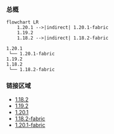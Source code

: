 ### 总概

```mermaid
flowchart LR
    1.20.1 -->|indirect| 1.20.1-fabric
    1.19.2
    1.18.2 -->|indirect| 1.18.2-fabric
```

```
1.20.1
 └── 1.20.1-fabric
1.19.2
1.18.2
 └── 1.18.2-fabric
```

### 链接区域

- [1.18.2](/projects/1.18/assets/hexal/hexal)
- [1.19.2](/projects/1.19/assets/hexal/hexal)
- [1.20.1](/projects/1.20/assets/hexal/hexal)
- [1.18.2-fabric](/projects/1.18-fabric/assets/hexal/hexal)
- [1.20.1-fabric](/projects/1.20-fabric/assets/hexal/hexal)